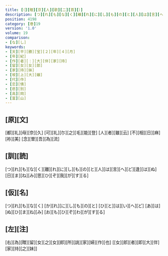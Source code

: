 ```yaml
---
title: [（][贈][京][人][歌][二][首][）]
description: [つ][れ][も][な][く][離][れ][に][し][も][の][と][人][は][言][へ][ど][逢][は][ぬ][日][ま][ね][み][思][ひ][ぞ][我][が][す][る]
position: 4198
category: [巻]19
version: '1.0'
volume: 19
comparison:
- [な][し]
keywords:
- [天][平][勝][宝][２][年][４][月]
- [年][紀]
- [作][者][：][大][伴][家][持]
- [留][女][女][郎]
- [家][持][妹]
- [坂][上][大][嬢]
- [代][作]
- [恋][情]
- [悲][別]
- [高][岡]
- [富][山]
---
```


## [原][文]

[都][礼][母][奈][久] [可][礼][尓][之][毛][能][登] [人][者][雖][云] [不][相][日][麻][祢][美] [念][曽][吾][為][流]

## [訓][読]

[つ][れ][も][な][く][離][れ][に][し][も][の][と][人][は][言][へ][ど][逢][は][ぬ][日][ま][ね][み][思][ひ][ぞ][我][が][す][る]

## [仮][名]

[つ][れ][も][な][く] [か][れ][に][し][も][の][と] [ひ][と][は][い][へ][ど] [あ][は][ぬ][ひ][ま][ね][み] [お][も][ひ][ぞ][わ][が][す][る]

## [左][注]

[右][為][贈][留][女][之][女][郎][所][誂][家][婦][作][也] [[女][郎][者][即][大][伴][家][持][之][妹]]
